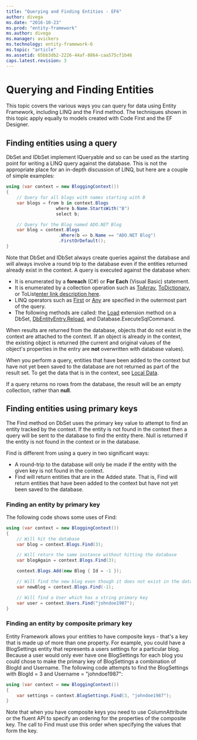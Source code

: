 ```yaml
---
title: "Querying and Finding Entities - EF6"
author: divega
ms.date: "2016-10-23"
ms.prod: "entity-framework"
ms.author: divega
ms.manager: avickers
ms.technology: entity-framework-6
ms.topic: "article"
ms.assetid: 65bb3db2-2226-44af-8864-caa575cf1b46
caps.latest.revision: 3
---
```

# Querying and Finding Entities
This topic covers the various ways you can query for data using Entity Framework, including LINQ and the Find method. The techniques shown in this topic apply equally to models created with Code First and the EF Designer.  

## Finding entities using a query  

DbSet and IDbSet implement IQueryable and so can be used as the starting point for writing a LINQ query against the database. This is not the appropriate place for an in-depth discussion of LINQ, but here are a couple of simple examples:  

``` csharp
using (var context = new BloggingContext())
{
    // Query for all blogs with names starting with B
    var blogs = from b in context.Blogs
                   where b.Name.StartsWith("B")
                   select b;

    // Query for the Blog named ADO.NET Blog
    var blog = context.Blogs
                    .Where(b => b.Name == "ADO.NET Blog")
                    .FirstOrDefault();
}
```  

Note that DbSet and IDbSet always create queries against the database and will always involve a round trip to the database even if the entities returned already exist in the context. A query is executed against the database when:  

- It is enumerated by a **foreach** (C#) or **For Each** (Visual Basic) statement.  
- It is enumerated by a collection operation such as [ToArray](https://msdn.microsoft.com/library/bb298736), [ToDictionary](https://msdn.microsoft.com/library/system.linq.enumerable.todictionary), or ToList[enter link description here](https://msdn.microsoft.com/library/bb342261).  
- LINQ operators such as [First](https://msdn.microsoft.com/library/bb291976) or [Any](https://msdn.microsoft.com/library/bb337697) are specified in the outermost part of the query.  
- The following methods are called: the [Load](https://msdn.microsoft.com/library/system.data.entity.dbextensions.load) extension method on a DbSet, [DbEntityEntry.Reload](https://msdn.microsoft.com/library/system.data.entity.infrastructure.dbentityentry.reload.aspx), and Database.ExecuteSqlCommand.  

When results are returned from the database, objects that do not exist in the context are attached to the context. If an object is already in the context, the existing object is returned (the current and original values of the object's properties in the entry are **not** overwritten with database values).  

When you perform a query, entities that have been added to the context but have not yet been saved to the database are not returned as part of the result set. To get the data that is in the context, see [Local Data](~/ef6/querying/local-data.md).  

If a query returns no rows from the database, the result will be an empty collection, rather than **null**.  

## Finding entities using primary keys  

The Find method on DbSet uses the primary key value to attempt to find an entity tracked by the context. If the entity is not found in the context then a query will be sent to the database to find the entity there. Null is returned if the entity is not found in the context or in the database.  

Find is different from using a query in two significant ways:  

- A round-trip to the database will only be made if the entity with the given key is not found in the context.  
- Find will return entities that are in the Added state. That is, Find will return entities that have been added to the context but have not yet been saved to the database.  
### Finding an entity by primary key  

The following code shows some uses of Find:  

``` csharp
using (var context = new BloggingContext())
{
    // Will hit the database
    var blog = context.Blogs.Find(3);

    // Will return the same instance without hitting the database
    var blogAgain = context.Blogs.Find(3);

    context.Blogs.Add(new Blog { Id = -1 });

    // Will find the new blog even though it does not exist in the database
    var newBlog = context.Blogs.Find(-1);

    // Will find a User which has a string primary key
    var user = context.Users.Find("johndoe1987");
}
```  

### Finding an entity by composite primary key  

Entity Framework allows your entities to have composite keys - that's a key that is made up of more than one property. For example, you could have a BlogSettings entity that represents a users settings for a particular blog. Because a user would only ever have one BlogSettings for each blog you could chose to make the primary key of BlogSettings a combination of BlogId and Username. The following code attempts to find the BlogSettings with BlogId = 3 and Username = "johndoe1987":  

``` csharp  
using (var context = new BloggingContext())
{
    var settings = context.BlogSettings.Find(3, "johndoe1987");
}
```  

Note that when you have composite keys you need to use ColumnAttribute or the fluent API to specify an ordering for the properties of the composite key. The call to Find must use this order when specifying the values that form the key.  

